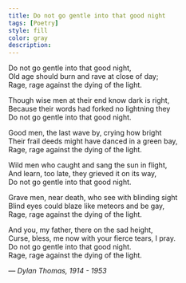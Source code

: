 ```yaml
---
title: Do not go gentle into that good night
tags: [Poetry]
style: fill
color: gray
description: 
---
```


Do not go gentle into that good night,  
Old age should burn and rave at close of day;  
Rage, rage against the dying of the light.  


Though wise men at their end know dark is right,  
Because their words had forked no lightning they  
Do not go gentle into that good night.  


Good men, the last wave by, crying how bright  
Their frail deeds might have danced in a green bay,  
Rage, rage against the dying of the light.  


Wild men who caught and sang the sun in flight,  
And learn, too late, they grieved it on its way,  
Do not go gentle into that good night.  


Grave men, near death, who see with blinding sight  
Blind eyes could blaze like meteors and be gay,  
Rage, rage against the dying of the light.  


And you, my father, there on the sad height,  
Curse, bless, me now with your fierce tears, I pray.  
Do not go gentle into that good night.  
Rage, rage against the dying of the light.  


— _Dylan Thomas, 1914 - 1953_